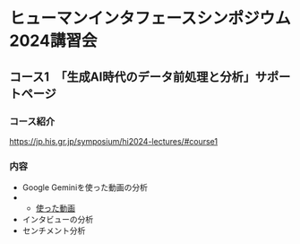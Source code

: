 # ヒューマンインタフェースシンポジウム2024講習会
## コース1　「生成AI時代のデータ前処理と分析」サポートページ

### コース紹介
https://jp.his.gr.jp/symposium/hi2024-lectures/#course1

### 内容
- Google Geminiを使った動画の分析
- - [使った動画](https://drive.google.com/file/d/1aJDTvYZ2FhnotG125nKos7bcyew9OBRG/view?usp=sharing)
- インタビューの分析
- センチメント分析

